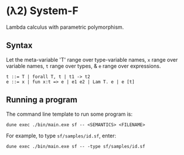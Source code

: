 # (λ2) System-F

Lambda calculus with parametric polymorphism.

## Syntax

Let the meta-variable 'T' range over type-variable names,
`x` range over variable names,
`t` range over types,
& `e` range over expressions.

```
t ::= T | forall T, t | t1 -> t2
e ::= x | fun x:t => e | e1 e2 | Lam T. e | e [t]
```

## Running a program

The command line template to run some program is:
```
dune exec ./bin/main.exe sf -- <SEMANTICS> <FILENAME>
```

For example, to type `sf/samples/id.sf`, enter:
```
dune exec ./bin/main.exe sf -- -type sf/samples/id.sf
```
